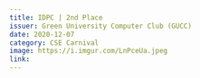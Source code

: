 ```yaml
---
title: IDPC | 2nd Place
issuer: Green University Computer Club (GUCC)
date: 2020-12-07
category: CSE Carnival
image: https://i.imgur.com/LnPceUa.jpeg
link:
---
```

